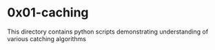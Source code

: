 # 0x01-caching

This directory contains python scripts demonstrating understanding of various
catching algorithms
